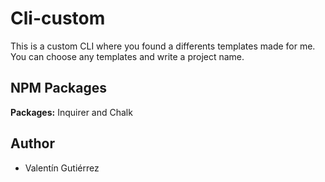 
# Cli-custom

This is a custom CLI where you found a differents templates made for me. You can choose any templates and write a project name. 



## NPM Packages

**Packages:** Inquirer and Chalk


## Author

- Valentín Gutiérrez